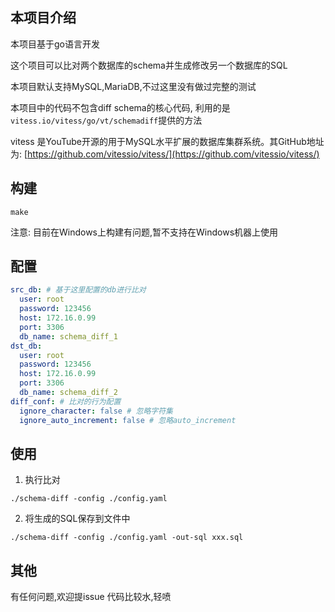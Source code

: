 ## 本项目介绍

本项目基于go语言开发

这个项目可以比对两个数据库的schema并生成修改另一个数据库的SQL

本项目默认支持MySQL,MariaDB,不过这里没有做过完整的测试

本项目中的代码不包含diff schema的核心代码, 利用的是`vitess.io/vitess/go/vt/schemadiff`提供的方法

vitess 是YouTube开源的用于MySQL水平扩展的数据库集群系统。其GitHub地址为: [https://github.com/vitessio/vitess/](https://github.com/vitessio/vitess/)

## 构建

```
make
```
注意: 目前在Windows上构建有问题,暂不支持在Windows机器上使用

## 配置

```yaml
src_db: # 基于这里配置的db进行比对
  user: root
  password: 123456
  host: 172.16.0.99
  port: 3306
  db_name: schema_diff_1
dst_db: 
  user: root
  password: 123456
  host: 172.16.0.99
  port: 3306
  db_name: schema_diff_2
diff_conf: # 比对的行为配置
  ignore_character: false # 忽略字符集
  ignore_auto_increment: false # 忽略auto_increment
```

## 使用

1. 执行比对
```
./schema-diff -config ./config.yaml
```

2. 将生成的SQL保存到文件中

```
./schema-diff -config ./config.yaml -out-sql xxx.sql
```

## 其他
有任何问题,欢迎提issue
代码比较水,轻喷